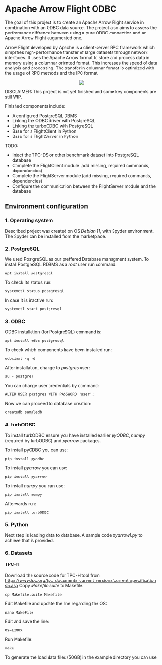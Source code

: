 # Apache Arrow Flight ODBC

The goal of this project is to create an Apache Arrow Flight service in combination with an ODBC data source. 
The project also aims to assess the performance diffrence between using a pure ODBC connection and an Apache Arrow Flight augumented one.

Arrow Flight developed by Apache is a client-server RPC framework which simplifies high-performance transfer 
of large datasets through network interfaces. It uses the Apache Arrow format to store and process data in memory 
using a columnar oriented format. This increases the speed of data analysis and processing. 
The transfer in columnar format is optimized with the usage of RPC methods and the IPC format.

<p align="center"><img src="https://user-images.githubusercontent.com/80449303/174089728-1419ea5e-8d18-4d64-9fab-c8bc7d7f7586.png"></p>



DISCLAIMER: This project is not yet finished and some key components are still WIP. 

Finished components include:
* A configured PostgreSQL DBMS
* Linking the ODBC driver with PostgreSQL
* Linking the turboODBC with PostgreSQL
* Base for a FlightClient in Python
* Base for a FlightServer in Python

TODO:
* Inject the TPC-DS or other benchmark dataset into PostgreSQL database
* Complete the FlightClient module (add missing, required commands, dependencies)
* Complete the FlightServer module (add missing, required commands, dependencies)
* Configure the communication between the FlightServer module and the database

## Environment configuration

### 1. Operating system

Described project was created on OS *Debian 11*, with Spyder environment. The Spyder can be installed from the marketplace.

### 2. PostgreSQL
We used PostgreSQL as our preffered Database managment system.
To install PostgreSQL RDBMS as a *root* user run command:

`apt install postgresql `

To check its status run:

`systemctl status postgresql`

In case it is inactive run:

`systemctl start postgresql`

### 3. ODBC

ODBC installation (for PostgreSQL) command is:

`apt install odbc-postgresql`

To check which components have been installed run:

`odbcinst -q -d`

After installation, change to *postgres* user:

`su - postgres`

You can change user credentials by command:

`ALTER USER postgres WITH PASSWORD 'user';`

Now we can proceed to database creation:

`createdb sampledb`


### 4. turbODBC

To install turbODBC ensure you have installed earlier *pyODBC*, *numpy* (required by turbODBC) and *pyarrow* packages.

To install pyODBC you can use:

`pip install pyodbc`

To install *pyarrow* you can use:

`pip install pyarrow`

To install *numpy* you can use:

`pip install numpy`

Afterwards run:

`pip install turbODBC`


### 5. Python

Next step is loading data to database. A sample code *pyarrow1.py* to achieve that is provided.

### 6. Datasets

#### TPC-H

Download the source code for TPC-H tool from https://www.tpc.org/tpc_documents_current_versions/current_specifications5.asp
Copy *Makefile.suite* to Makefile.

`cp Makefile.suite Makefile`

Edit Makefile and update the line regarding the OS:

`nano MakeFile`

Edit and save the line:

`OS=LINUX`

Run Makefile:

`make`

To generate the load data files (50GB) in the example directory you can use





